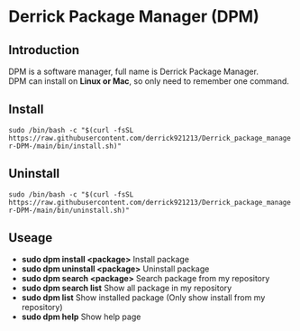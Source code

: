 # Derrick Package Manager (DPM)

## Introduction

DPM is a software manager, full name is Derrick Package Manager.  
DPM can install on **Linux or Mac**, so only need to remember one command.

## Install

`sudo /bin/bash -c "$(curl -fsSL https://raw.githubusercontent.com/derrick921213/Derrick_package_manager-DPM-/main/bin/install.sh)"`

## Uninstall

`sudo /bin/bash -c "$(curl -fsSL https://raw.githubusercontent.com/derrick921213/Derrick_package_manager-DPM-/main/bin/uninstall.sh)"`

## Useage

- **sudo dpm install \<package\>** Install package
- **sudo dpm uninstall \<package\>** Uninstall package
- **sudo dpm search \<package\>** Search package from my repository
- **sudo dpm search list** Show all package in my repository
- **sudo dpm list** Show installed package (Only show install from my repository)
- **sudo dpm help** Show help page
